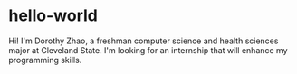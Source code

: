 # hello-world
Hi! I'm Dorothy Zhao, a freshman computer science and health sciences major at Cleveland State. I'm looking for an internship that will enhance my programming skills. 
